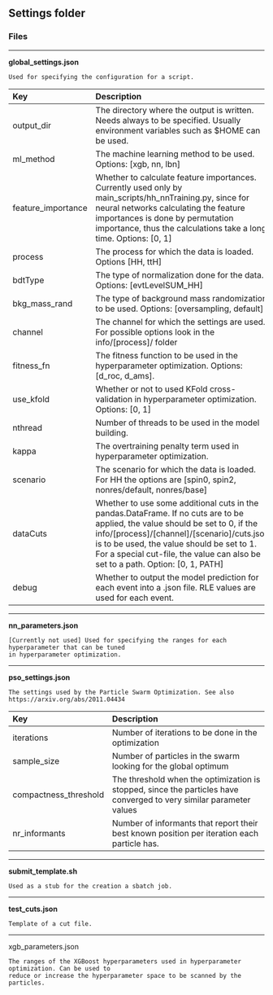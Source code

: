 ## Settings folder

### Files
___
**global_settings.json**

```Used for specifying the configuration for a script.```

| Key | Description |
| :-------------- | :-------------- |
| output_dir | The directory where the output is written. Needs always to be specified. Usually environment variables such as $HOME can be used.|
| ml_method | The machine learning method to be used. Options: [xgb, nn, lbn] |
| feature_importance | Whether to calculate feature importances. Currently used only by main_scripts/hh_nnTraining.py, since for neural networks calculating the feature importances is done by permutation importance, thus the calculations take a long time. Options: [0, 1]|
| process | The process for which the data is loaded. Options [HH, ttH] |
| bdtType | The type of normalization done for the data. Options: [evtLevelSUM_HH] |
| bkg_mass_rand | The type of background mass randomization to be used. Options: [oversampling, default] |
| channel | The channel for which the settings are used. For possible options look in the info/[process]/ folder |
| fitness_fn | The fitness function to be used in the hyperparameter optimization. Options: [d_roc, d_ams]. |
| use_kfold | Whether or not to used KFold cross-validation in hyperparameter optimization. Options: [0, 1] |
| nthread | Number of threads to be used in the model building. |
| kappa | The overtraining penalty term used in hyperparameter optimization. |
| scenario | The scenario for which the data is loaded. For HH the options are [spin0, spin2, nonres/default, nonres/base]|
| dataCuts | Whether to use some additional cuts in the pandas.DataFrame. If no cuts are to be applied, the value should be set to 0, if the info/[process]/[channel]/[scenario]/cuts.json is to be used, the value should be set to 1. For a special cut-file, the value can also be set to a path. Option: [0, 1, PATH] |
| debug | Whether to output the model prediction for each event into a .json file. RLE values are used for each event. |


___
**nn_parameters.json**
```
[Currently not used] Used for specifying the ranges for each hyperparameter that can be tuned
in hyperparameter optimization.
```

___
**pso_settings.json**

```The settings used by the Particle Swarm Optimization. See also https://arxiv.org/abs/2011.04434 ```

| Key | Description |
| :--- | :--- |
| iterations | Number of iterations to be done in the optimization |
| sample_size | Number of particles in the swarm looking for the global optimum |
| compactness_threshold | The threshold when the optimization is stopped, since the particles have converged to very similar parameter values |
| nr_informants | Number of informants that report their best known position per iteration each particle has. | 

___
**submit_template.sh**
```
Used as a stub for the creation a sbatch job.
```

___
**test_cuts.json**
```
Template of a cut file.
```

___
xgb_parameters.json
```
The ranges of the XGBoost hyperparameters used in hyperparameter optimization. Can be used to
reduce or increase the hyperparameter space to be scanned by the particles.
```

